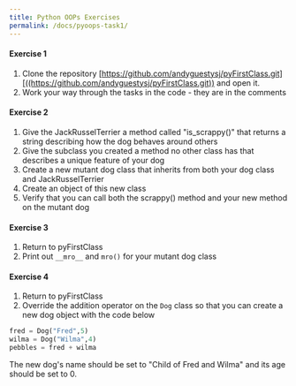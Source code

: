 ```yaml
---
title: Python OOPs Exercises
permalink: /docs/pyoops-task1/
---
```

#### Exercise 1 

1. Clone the repository [https://github.com/andyguestysj/pyFirstClass.git][((https://github.com/andyguestysj/pyFirstClass.git)) and open it.
2. Work your way through the tasks in the code - they are in the comments

#### Exercise 2 
1. Give the JackRusselTerrier a method called "is_scrappy()" that returns a string describing how the dog behaves around others
2. Give the subclass you created a method no other class has that describes a unique feature of your dog
3. Create a new mutant dog class that inherits from both your dog class and JackRusselTerrier
4. Create an object of this new class
5. Verify that you can call both the scrappy() method and your new method on the mutant dog

#### Exercise 3
1. Return to pyFirstClass
2. Print out `__mro__` and `mro()` for your mutant dog class
#### Exercise 4
1. Return to pyFirstClass
2. Override the addition operator on the `Dog` class so that you can create a new dog object with the code below
```python
fred = Dog("Fred",5)
wilma = Dog("Wilma",4)
pebbles = fred + wilma
```
The new dog's name should be set to "Child of Fred and Wilma" and its age should be set to 0.
